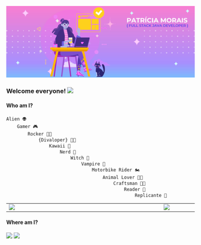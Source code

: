![clique aqui](https://github.com/pattrie/pattrie/blob/main/DIVALOPER.jpg?raw=true)

### Welcome everyone! <img src="https://raw.githubusercontent.com/iampavangandhi/iampavangandhi/master/gifs/Hi.gif" width="30px"></h2>


#### Who am I?

    Alien 👽
        Gamer 🎮
            Rocker 👩‍🎤
                {Divaloper} 👩‍💻
                    Kawaii 👸
                        Nerd 🖖
                            Witch 🧙‍
                                Vampire 🧛‍
                                    Motorbike Rider 🏍
                                        Animal Lover 🐺🐱
                                            Craftsman 🧵🧶
                                                Reader 📖
                                                    Replicante 🌌 

<!--
**pattrie/pattrie** is a ✨ _special_ ✨ repository because its `README.md` (this file) appears on your GitHub profile.

Here are some ideas to get you started:

- 🔭 I’m currently working on ...
- 🌱 I’m currently learning ...
- 👯 I’m looking to collaborate on ...
- 🤔 I’m looking for help with ...
- 💬 Ask me about ...
- 📫 How to reach me: ...
- 😄 Pronouns: ...
- ⚡ Fun fact: ...
-->


<center>
<table>
    <tr>
        <td><img width="400px" align="left" src="https://github-readme-stats.vercel.app/api/top-langs/?username=pattrie&hide=html&layout=compact&theme=buefy" /></td>
        <td><img width="495px" align="left" src="https://github-readme-stats.vercel.app/api?username=pattrie&theme=buefy"/></td>
    </tr>   
</table>
</center>  

#### Where am I?

<a href="https://www.linkedin.com/in/patricia-batista-morais/" target="_blank"><img src="https://www.flaticon.com/svg/static/icons/svg/1383/1383262.svg" width="30px"></a>
<a href="https://www.instagram.com/pattrie.exe/?hl=pt-br" target="_blank"><img src="https://www.flaticon.com/svg/static/icons/svg/1383/1383263.svg" width="30px"></a>
<!--<a href="" target="_blank"><img src="https://www.flaticon.com/svg/static/icons/svg/3062/3062634.svg" width="35px"></a>-->
<!--<a href="https://twitter.com/areplicante" target="_blank"><img src="https://www.flaticon.com/svg/static/icons/svg/1383/1383265.svg" width="30px"></a>-->
